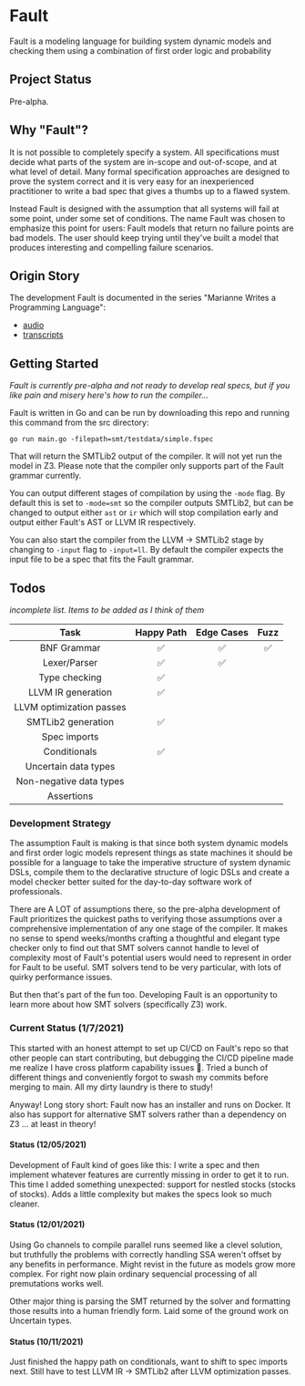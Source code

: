 # Fault
Fault is a modeling language for building system dynamic models and checking them using a combination of first order logic and probability

## Project Status
Pre-alpha.

## Why "Fault"?
It is not possible to completely specify a system. All specifications must decide what parts of the system are in-scope and out-of-scope, and at what level of detail. Many formal specification approaches are designed to prove the system correct and it is very easy for an inexperienced practitioner to write a bad spec that gives a thumbs up to a flawed system.

Instead Fault is designed with the assumption that all systems will fail at some point, under some set of conditions. The name Fault was chosen to emphasize this point for users: Fault models that return no failure points are bad models. The user should keep trying until they've built a model that produces interesting and compelling failure scenarios.

## Origin Story
The development Fault is documented in the series "Marianne Writes a Programming Language":

- [audio](https://anchor.fm/mwapl)
- [transcripts](https://dev.to/bellmar/series/9711)

## Getting Started
_Fault is currently pre-alpha and not ready to develop real specs, but if you like pain and misery here's how to run the compiler..._

Fault is written in Go and can be run by downloading this repo and running this command from the src directory:

`go run main.go -filepath=smt/testdata/simple.fspec`

That will return the SMTLib2 output of the compiler. It will not yet run the model in Z3. Please note that the compiler only supports part of the Fault grammar currently.

You can output different stages of compilation by using the `-mode` flag. By default this is set to `-mode=smt` so the compiler outputs SMTLib2, but can be changed to output either `ast` or `ir` which will stop compilation early and output either Fault's AST or LLVM IR respectively.

You can also start the compiler from the LLVM -> SMTLib2 stage by changing to `-input` flag to `-input=ll`. By default the compiler expects the input file to be a spec that fits the Fault grammar.

## Todos
_incomplete list. Items to be added as I think of them_

| Task | Happy Path | Edge Cases | Fuzz |
| :--: | :--: | :--: | :--: |
| BNF Grammar | :white_check_mark: | :white_check_mark: | :white_check_mark:|
| Lexer/Parser | :white_check_mark: | :white_check_mark: | |
| Type checking | :white_check_mark: | | |
| LLVM IR generation | :white_check_mark: | | |
| LLVM optimization passes | | | |
| SMTLib2 generation | :white_check_mark: | | |
| Spec imports | | | |
| Conditionals | :white_check_mark: | | |
| Uncertain data types | | | |
| Non-negative data types | | | |
| Assertions | | | |

### Development Strategy
The assumption Fault is making is that since both system dynamic models and first order logic models represent things as state machines it should be possible for a language to take the imperative structure of system dynamic DSLs, compile them to the declarative structure of logic DSLs and create a model checker better suited for the day-to-day software work of professionals.

There are A LOT of assumptions there, so the pre-alpha development of Fault prioritizes the quickest paths to verifying those assumptions over a comprehensive implementation of any one stage of the compiler. It makes no sense to spend weeks/months crafting a thoughtful and elegant type checker only to find out that SMT solvers cannot handle to level of complexity most of Fault's potential users would need to represent in order for Fault to be useful. SMT solvers tend to be very particular, with lots of quirky performance issues.

But then that's part of the fun too. Developing Fault is an opportunity to learn more about how SMT solvers (specifically Z3) work.

### Current Status (1/7/2021)
This started with an honest attempt to set up CI/CD on Fault's repo so that other people can start contributing, but debugging the CI/CD pipeline made me realize I have cross platform capability issues :facepalm:. Tried a bunch of different things and conveniently forgot to swash my commits before merging to main. All my dirty laundry is there to study!

Anyway! Long story short: Fault now has an installer and runs on Docker. It also has support for alternative SMT solvers rather than a dependency on Z3 ... at least in theory!

#### Status (12/05/2021)
Development of Fault kind of goes like this: I write a spec and then implement whatever features are currently missing in order to get it to run. This time I added something unexpected: support for nestled stocks (stocks of stocks). Adds a little complexity but makes the specs look so much cleaner.

#### Status (12/01/2021)
Using Go channels to compile parallel runs seemed like a clevel solution, but truthfully the problems with correctly handling SSA weren't offset by any benefits in performance. Might revist in the future as models grow more complex. For right now plain ordinary sequencial processing of all premutations works well.

Other major thing is parsing the SMT returned by the solver and formatting those results into a human friendly form. Laid some of the ground work on Uncertain types.

#### Status (10/11/2021)
Just finished the happy path on conditionals, want to shift to spec imports next. Still have to test LLVM IR -> SMTLib2 after LLVM optimization passes. 

